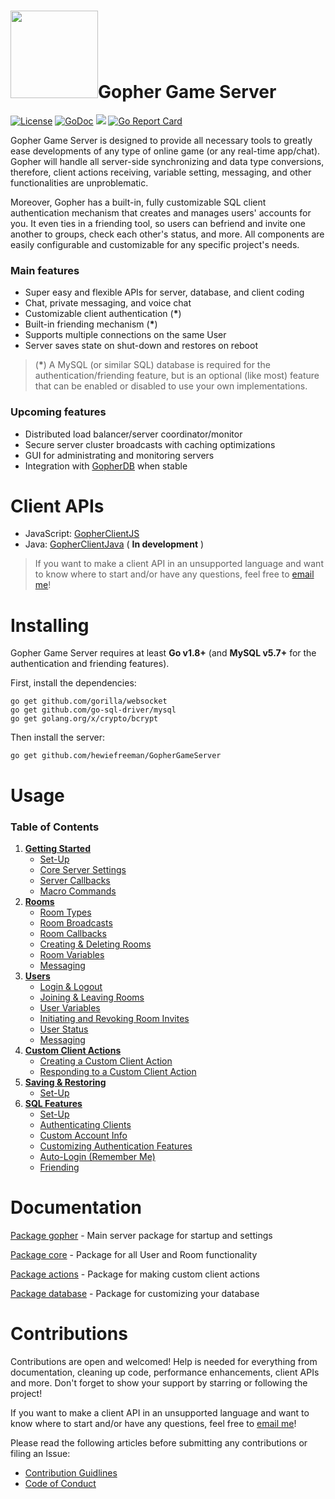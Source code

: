 # <img src="https://raw.githubusercontent.com/hewiefreeman/GopherGameServer/master/Server%20Gopher.png" width="140" height="140">Gopher Game Server

[![License](https://img.shields.io/badge/License-Apache%202.0-blue.svg)](https://opensource.org/licenses/Apache-2.0) [![GoDoc](https://godoc.org/github.com/hewiefreeman/GopherGameServer?status.svg)](https://godoc.org/github.com/hewiefreeman/GopherGameServer) <img src="https://img.shields.io/badge/version-v1.0--beta.1-blue.svg"> [![Go Report Card](https://goreportcard.com/badge/github.com/hewiefreeman/GopherGameServer?f=v101&style=plastic)](https://goreportcard.com/report/github.com/hewiefreeman/GopherGameServer)

Gopher Game Server is designed to provide all necessary tools to greatly ease developments of any type of online game (or any real-time app/chat). Gopher will handle all server-side synchronizing and data type conversions, therefore, client actions receiving, variable setting, messaging, and other functionalities are unproblematic.

Moreover, Gopher has a built-in, fully customizable SQL client authentication mechanism that creates and manages users' accounts for you. It even ties in a friending tool, so users can befriend and invite one another to groups, check each other's status, and more. All components are easily configurable and customizable for any specific project's needs.

### Main features

 - Super easy and flexible APIs for server, database, and client coding
 - Chat, private messaging, and voice chat
 - Customizable client authentication (**\***)
 - Built-in friending mechanism (**\***)
 - Supports multiple connections on the same User
 - Server saves state on shut-down and restores on reboot

> (**\***) A MySQL (or similar SQL) database is required for the authentication/friending feature, but is an optional (like most) feature that can be enabled or disabled to use your own implementations.

### Upcoming features

 - Distributed load balancer/server coordinator/monitor
 - Secure server cluster broadcasts with caching optimizations
 - GUI for administrating and monitoring servers
 - Integration with [GopherDB](https://github.com/hewiefreeman/GopherDB) when stable

# Client APIs

 - JavaScript: [GopherClientJS](https://github.com/hewiefreeman/GopherClientJS)
 - Java: [GopherClientJava](https://github.com/hewiefreeman/GopherClientJava) ( **In development** )
 
 > If you want to make a client API in an unsupported language and want to know where to start and/or have any questions, feel free to [email me](mailto:dominiquedebergue@gmail.com?subject=[GitHub]%20Gopher%20Game%20Server)!

# Installing
Gopher Game Server requires at least **Go v1.8+** (and **MySQL v5.7+** for the authentication and friending features).

First, install the dependencies:

    go get github.com/gorilla/websocket
    go get github.com/go-sql-driver/mysql
    go get golang.org/x/crypto/bcrypt

Then install the server:

    go get github.com/hewiefreeman/GopherGameServer

# Usage

### Table of Contents

1) [**Getting Started**](https://github.com/hewiefreeman/GopherGameServer/wiki/Getting-Started)
   - [Set-Up](https://github.com/hewiefreeman/GopherGameServer/wiki/Getting-Started#set-up)
   - [Core Server Settings](https://github.com/hewiefreeman/GopherGameServer/wiki/Getting-Started#core-server-settings)
   - [Server Callbacks](https://github.com/hewiefreeman/GopherGameServer/wiki/Getting-Started#server-callbacks)
   - [Macro Commands](https://github.com/hewiefreeman/GopherGameServer/wiki/Getting-Started#macro-commands)
2) [**Rooms**](https://github.com/hewiefreeman/GopherGameServer/wiki/Rooms)
   - [Room Types](https://github.com/hewiefreeman/GopherGameServer/wiki/Rooms#room-types)
   - [Room Broadcasts](https://github.com/hewiefreeman/GopherGameServer/wiki/Rooms#room-broadcasts)
   - [Room Callbacks](https://github.com/hewiefreeman/GopherGameServer/wiki/Rooms#room-callbacks)
   - [Creating & Deleting Rooms](https://github.com/hewiefreeman/GopherGameServer/wiki/Rooms#creating--deleting-rooms)
   - [Room Variables](https://github.com/hewiefreeman/GopherGameServer/wiki/Rooms#room-variables)
   - [Messaging](https://github.com/hewiefreeman/GopherGameServer/wiki/Rooms#messaging)
3) [**Users**](https://github.com/hewiefreeman/GopherGameServer/wiki/Users)
   - [Login & Logout](https://github.com/hewiefreeman/GopherGameServer/wiki/Users#login-and-logout)
   - [Joining & Leaving Rooms](https://github.com/hewiefreeman/GopherGameServer/wiki/Users#joining--leaving-rooms)
   - [User Variables](https://github.com/hewiefreeman/GopherGameServer/wiki/Users#user-variables)
   - [Initiating and Revoking Room Invites](https://github.com/hewiefreeman/GopherGameServer/wiki/Users#initiating-and-revoking-room-invites)
   - [User Status](https://github.com/hewiefreeman/GopherGameServer/wiki/Users#user-status)
   - [Messaging](https://github.com/hewiefreeman/GopherGameServer/wiki/Users#messaging)
4) [**Custom Client Actions**](https://github.com/hewiefreeman/GopherGameServer/wiki/Custom-Client-Actions)
   - [Creating a Custom Client Action](https://github.com/hewiefreeman/GopherGameServer/wiki/Custom-Client-Actions#creating-a-custom-client-action)
   - [Responding to a Custom Client Action](https://github.com/hewiefreeman/GopherGameServer/wiki/Custom-Client-Actions#responding-to-a-custom-client-action)
6) [**Saving & Restoring**](https://github.com/hewiefreeman/GopherGameServer/wiki/Saving-&-Restoring)
   - [Set-Up](https://github.com/hewiefreeman/GopherGameServer/wiki/Saving-&-Restoring#set-up)
5) [**SQL Features**](https://github.com/hewiefreeman/GopherGameServer/wiki/SQL-Features)
   - [Set-Up](https://github.com/hewiefreeman/GopherGameServer/wiki/SQL-Features#set-up)
   - [Authenticating Clients](https://github.com/hewiefreeman/GopherGameServer/wiki/SQL-Features#authenticating-clients)
   - [Custom Account Info](https://github.com/hewiefreeman/GopherGameServer/wiki/SQL-Features#custom-account-info)
   - [Customizing Authentication Features](https://github.com/hewiefreeman/GopherGameServer/wiki/SQL-Features#customizing-authentication-features)
   - [Auto-Login (Remember Me)](https://github.com/hewiefreeman/GopherGameServer/wiki/SQL-Features#auto-login-remember-me)
   - [Friending](https://github.com/hewiefreeman/GopherGameServer/wiki/SQL-Features#friending)

# Documentation

[Package gopher](https://godoc.org/github.com/hewiefreeman/GopherGameServer) - Main server package for startup and settings

[Package core](https://godoc.org/github.com/hewiefreeman/GopherGameServer/core) - Package for all User and Room functionality

[Package actions](https://godoc.org/github.com/hewiefreeman/GopherGameServer/actions) - Package for making custom client actions

[Package database](https://godoc.org/github.com/hewiefreeman/GopherGameServer/database) - Package for customizing your database

# Contributions
Contributions are open and welcomed! Help is needed for everything from documentation, cleaning up code, performance enhancements, client APIs and more. Don't forget to show your support by starring or following the project!

If you want to make a client API in an unsupported language and want to know where to start and/or have any questions, feel free to [email me](mailto:dominiquedebergue@gmail.com?subject=[GitHub]%20Gopher%20Game%20Server)!

Please read the following articles before submitting any contributions or filing an Issue:

 - [Contribution Guidlines](https://github.com/hewiefreeman/GopherGameServer/blob/master/CONTRIBUTING.md)
 - [Code of Conduct](https://github.com/hewiefreeman/GopherGameServer/blob/master/CODE_OF_CONDUCT.md)
